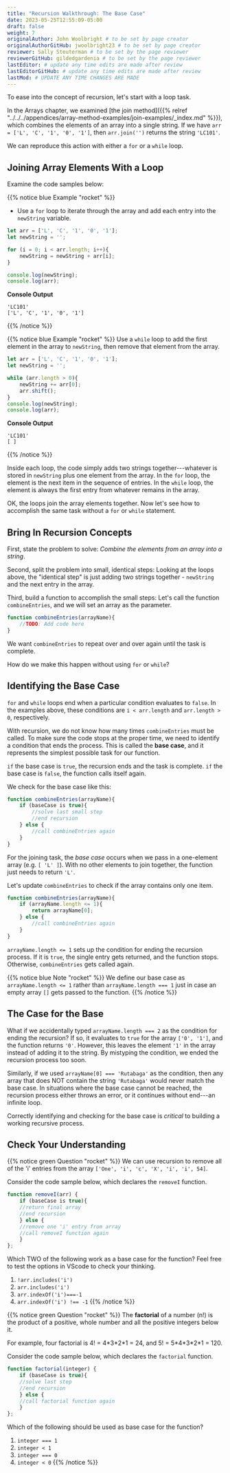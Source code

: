 ```yaml
---
title: "Recursion Walkthrough: The Base Case"
date: 2023-05-25T12:55:09-05:00
draft: false
weight: 7
originalAuthor: John Woolbright # to be set by page creator
originalAuthorGitHub: jwoolbright23 # to be set by page creator
reviewer: Sally Steuterman # to be set by the page reviewer
reviewerGitHub: gildedgardenia # to be set by the page reviewer
lastEditor: # update any time edits are made after review
lastEditorGitHub: # update any time edits are made after review
lastMod: # UPDATE ANY TIME CHANGES ARE MADE
---
```


To ease into the concept of recursion, let's start with a loop task.

In the Arrays chapter, we examined [the join method]({{% relref "../../../appendices/array-method-examples/join-examples/_index.md" %}}),
which combines the elements of an array into a single string. If we have
`arr = ['L', 'C', '1', '0', '1']`, then `arr.join('')` returns the string
`'LC101'`.

We can reproduce this action with either a `for` or a `while` loop.

## Joining Array Elements With a Loop

Examine the code samples below:

{{% notice blue Example "rocket" %}}
- Use a `for` loop to iterate through the array and add each entry into the `newString` variable.

```javascript
let arr = ['L', 'C', '1', '0', '1'];
let newString = '';

for (i = 0; i < arr.length; i++){
    newString = newString + arr[i];
}

console.log(newString);
console.log(arr);
```

**Console Output**

```console
'LC101'
['L', 'C', '1', '0', '1']
```
{{% /notice %}}

{{% notice blue Example "rocket" %}}
Use a `while` loop to add the first element in the array to `newString`, then remove that element from the array.

```javascript
let arr = ['L', 'C', '1', '0', '1'];
let newString = '';

while (arr.length > 0){
    newString += arr[0];
    arr.shift();
}
console.log(newString);
console.log(arr);
```

**Console Output**

```console
'LC101'
[ ]
```
{{% /notice %}}

Inside each loop, the code simply adds two strings together---whatever is
stored in `newString` plus one element from the array. In the `for` loop,
the element is the next item in the sequence of entries.  In the `while`
loop, the element is always the first entry from whatever remains in the array.

OK, the loops join the array elements together. Now let's see how to
accomplish the same task without a `for` or `while` statement.

## Bring In Recursion Concepts

First, state the problem to solve: *Combine the elements from an array into a
string*.

Second, split the problem into small, identical steps: Looking at the loops
above, the "identical step" is just adding two strings together - `newString`
and the next entry in the array.

Third, build a function to accomplish the small steps: Let's call the function
`combineEntries`, and we will set an array as the parameter.

```javascript
function combineEntries(arrayName){
    //TODO: Add code here
}
```

We want `combineEntries` to repeat over and over again until the task is
complete.

How do we make this happen without using `for` or `while`?

## Identifying the Base Case

`for` and `while` loops end when a particular condition evaluates to `false`. In the examples above, these conditions are `i < arr.length` and `arr.length > 0`, respectively.

With recursion, we do not know how many times `combineEntries` must be
called. To make sure the code stops at the proper time, we need to identify a
condition that ends the process. This is called the **base case**, and it
represents the simplest possible task for our function.

`if` the base case is `true`, the recursion ends and the task is complete.
`if` the base case is `false`, the function calls itself again.

We check for the base case like this:

```javascript
function combineEntries(arrayName){
    if (baseCase is true){
        //solve last small step
        //end recursion
    } else {
        //call combineEntries again
    }
}
```

For the joining task, the *base case* occurs when we pass in a one-element array (e.g. `[ 'L' ]`). With no other elements to join together, the function
just needs to return `'L'`.

Let's update `combineEntries` to check if the array contains only one item.

```javascript
function combineEntries(arrayName){
    if (arrayName.length <= 1){
        return arrayName[0];
    } else {
        //call combineEntries again
    }
}
```

`arrayName.length <= 1` sets up the condition for ending the recursion process. If it is `true`, the single entry gets returned, and the function
stops. Otherwise, `combineEntries` gets called again.

{{% notice blue Note "rocket" %}}
We define our base case as `arrayName.length <= 1` rather than `arrayName.length === 1` just in case an empty array `[]` gets passed to the function.
{{% /notice %}}

## The Case for the Base

What if we accidentally typed `arrayName.length === 2` as the condition for
ending the recursion? If so, it evaluates to `true` for the array
`['0', '1']`, and the function returns `'0'`. However, this leaves the
element `'1'` in the array instead of adding it to the string. By mistyping
the condition, we ended the recursion process too soon.

Similarly, if we used `arrayName[0] === 'Rutabaga'` as the condition, then
any array that does NOT contain the string `'Rutabaga'` would never match the
base case. In situations where the base case cannot be reached, the recursion
process either throws an error, or it continues without end---an infinite loop.

Correctly identifying and checking for the base case is *critical* to building
a working recursive process.

## Check Your Understanding

{{% notice green Question "rocket" %}}
We can use recursion to remove all of the 'i' entries from the array
`['One', 'i', 'c', 'X', 'i', 'i', 54]`.

Consider the code sample below, which declares the `removeI` function.

```javascript
function removeI(arr) {
    if (baseCase is true){
    //return final array
    //end recursion
    } else {
    //remove one 'i' entry from array
    //call removeI function again
    }
};
```

Which TWO of the following work as a base case for the function? Feel free to
test the options in VScode to check your thinking.

1. `!arr.includes('i')`
1. `arr.includes('i')`
1. `arr.indexOf('i')===-1`
1. `arr.indexOf('i') !== -1`
{{% /notice %}}

{{% notice green Question "rocket" %}}
The **factorial** of a number (n!) is the product of a positive, whole number and
all the positive integers below it.

For example, four factorial is 4! = 4\*3\*2\*1 = 24, and 5! = 5\*4\*3\*2\*1 =
120.

Consider the code sample below, which declares the `factorial` function.

```javascript
function factorial(integer) {
    if (baseCase is true){
    //solve last step
    //end recursion
    } else {
    //call factorial function again
    }
};
```

Which of the following should be used as base case for the function?

1. `integer === 1`
1. `integer < 1`
1. `integer === 0`
1. `integer < 0`
{{% /notice %}}